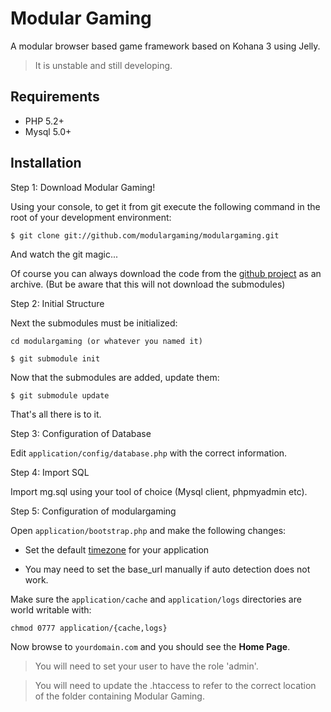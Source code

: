 # Modular Gaming

A modular browser based game framework based on Kohana 3 using Jelly.

> It is unstable and still developing.

## Requirements

* PHP 5.2+
* Mysql 5.0+

## Installation

Step 1: Download Modular Gaming!

Using your console, to get it from git execute the following command in the root of your development environment:

	$ git clone git://github.com/modulargaming/modulargaming.git

And watch the git magic...

Of course you can always download the code from the [github project](http://github.com/modulargaming/modulargaming) as an archive. (But be aware that this will not download the submodules)

Step 2: Initial Structure

Next the submodules must be initialized:

	cd modulargaming (or whatever you named it)

	$ git submodule init
	
Now that the submodules are added, update them:

	$ git submodule update

That's all there is to it.

Step 3: Configuration of Database

Edit `application/config/database.php` with the correct information.

Step 4: Import SQL

Import mg.sql using your tool of choice (Mysql client, phpmyadmin etc).

Step 5: Configuration of modulargaming

Open `application/bootstrap.php` and make the following changes: 

* Set the default [timezone](http://php.net/timezones) for your application

* You may need to set the base_url manually if auto detection does not work.

Make sure the `application/cache` and `application/logs` directories are world writable with:

 `chmod 0777 application/{cache,logs}`


Now browse to `yourdomain.com` and you should see the **Home Page**.

> You will need to set your user to have the role 'admin'.

> You will need to update the .htaccess to refer to the correct location of the folder containing Modular Gaming. 

